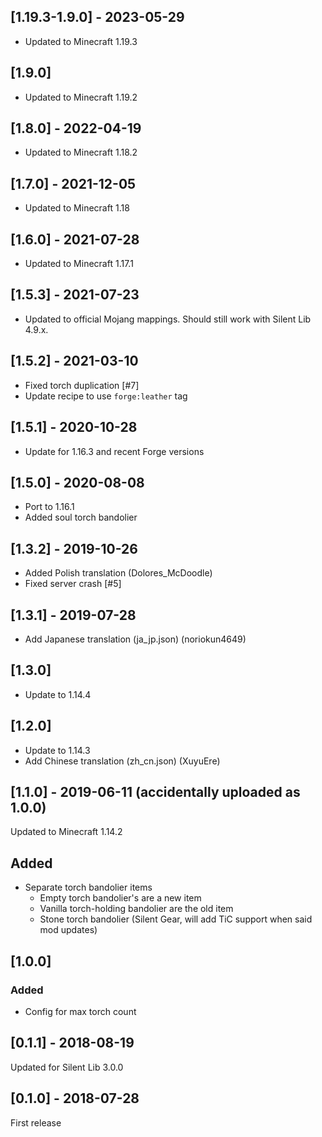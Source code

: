 ## [1.19.3-1.9.0] - 2023-05-29
- Updated to Minecraft 1.19.3

## [1.9.0]
- Updated to Minecraft 1.19.2

## [1.8.0] - 2022-04-19
- Updated to Minecraft 1.18.2

## [1.7.0] - 2021-12-05
- Updated to Minecraft 1.18

## [1.6.0] - 2021-07-28
- Updated to Minecraft 1.17.1

## [1.5.3] - 2021-07-23
- Updated to official Mojang mappings. Should still work with Silent Lib 4.9.x.

## [1.5.2] - 2021-03-10
- Fixed torch duplication [#7]
- Update recipe to use `forge:leather` tag

## [1.5.1] - 2020-10-28
- Update for 1.16.3 and recent Forge versions

## [1.5.0] - 2020-08-08
- Port to 1.16.1
- Added soul torch bandolier

## [1.3.2] - 2019-10-26
- Added Polish translation (Dolores_McDoodle)
- Fixed server crash [#5]

## [1.3.1] - 2019-07-28
- Add Japanese translation (ja_jp.json) (noriokun4649)

## [1.3.0]
- Update to 1.14.4

## [1.2.0]
- Update to 1.14.3
- Add Chinese translation (zh_cn.json) (XuyuEre)

## [1.1.0] - 2019-06-11 (accidentally uploaded as 1.0.0)
Updated to Minecraft 1.14.2
## Added
- Separate torch bandolier items
    - Empty torch bandolier's are a new item
    - Vanilla torch-holding bandolier are the old item
    - Stone torch bandolier (Silent Gear, will add TiC support when said mod updates)

## [1.0.0]
### Added
- Config for max torch count

## [0.1.1] - 2018-08-19
Updated for Silent Lib 3.0.0

## [0.1.0] - 2018-07-28
First release
